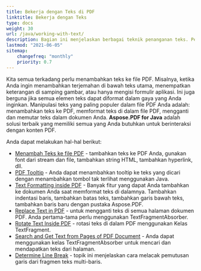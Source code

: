 ```yaml
---
title: Bekerja dengan Teks di PDF
linktitle: Bekerja dengan Teks
type: docs
weight: 30
url: /java/working-with-text/
description: Bagian ini menjelaskan berbagai teknik penanganan teks. Pelajari cara menambah, mengganti, memutar, mencari teks menggunakan Aspose.PDF dan Java.
lastmod: "2021-06-05"
sitemap:
    changefreq: "monthly"
    priority: 0.7
---
```


Kita semua terkadang perlu menambahkan teks ke file PDF. Misalnya, ketika Anda ingin menambahkan terjemahan di bawah teks utama, menempatkan keterangan di samping gambar, atau hanya mengisi formulir aplikasi. Ini juga berguna jika semua elemen teks dapat diformat dalam gaya yang Anda inginkan. Manipulasi teks yang paling populer dalam file PDF Anda adalah: menambahkan teks ke PDF, memformat teks di dalam file PDF, mengganti dan memutar teks dalam dokumen Anda. **Aspose.PDF for Java** adalah solusi terbaik yang memiliki semua yang Anda butuhkan untuk berinteraksi dengan konten PDF.

Anda dapat melakukan hal-hal berikut:

- [Menambah Teks ke file PDF](/pdf/java/add-text-to-pdf-file/) - tambahkan teks ke PDF Anda, gunakan font dari stream dan file, tambahkan string HTML, tambahkan hyperlink, dll.
- [PDF Tooltip](/pdf/java/pdf-tooltip/) - Anda dapat menambahkan tooltip ke teks yang dicari dengan menambahkan tombol tak terlihat menggunakan Java.
- [Text Formatting inside PDF](/pdf/java/text-formatting-inside-pdf/) - Banyak fitur yang dapat Anda tambahkan ke dokumen Anda saat memformat teks di dalamnya. Tambahkan indentasi baris, tambahkan batas teks, tambahkan garis bawah teks, tambahkan baris baru dengan pustaka Aspose.PDF.
- [Replace Text in PDF](/pdf/java/replace-text-in-pdf/) - untuk mengganti teks di semua halaman dokumen PDF. Anda pertama-tama perlu menggunakan TextFragmentAbsorber.
- [Rotate Text Inside PDF](/pdf/java/rotate-text-inside-pdf/) - rotasi teks di dalam PDF menggunakan Kelas TextFragment.
- [Search and Get Text from Pages of PDF Document](/pdf/java/search-and-get-text-from-pdf/) - Anda dapat menggunakan kelas TextFragmentAbsorber untuk mencari dan mendapatkan teks dari halaman.
- [Determine Line Break](/pdf/java/determine-line-break/) - topik ini menjelaskan cara melacak pemutusan garis dari fragmen teks multi-baris.